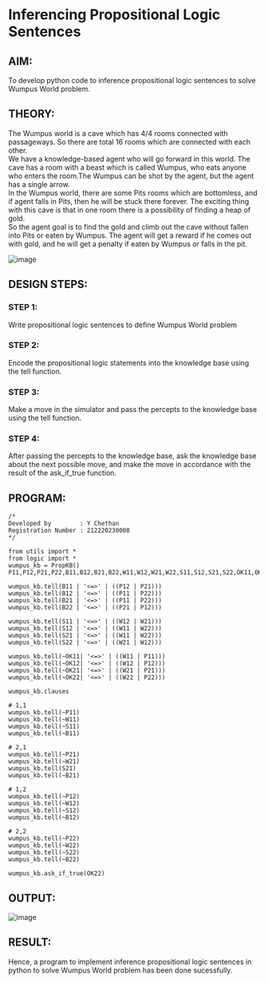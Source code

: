 # Inferencing Propositional Logic Sentences

## AIM:

To develop python code to inference propositional logic sentences to solve Wumpus World problem.

## THEORY:
The Wumpus world is a cave which has 4/4 rooms connected with passageways. So there are total 16 rooms which are connected with each other. 
<br>We have a knowledge-based agent who will go forward in this world. The cave has a room with a beast which is called Wumpus, who eats anyone who enters the room.The Wumpus can be shot by the agent, but the agent has a single arrow. 
<br>In the Wumpus world, there are some Pits rooms which are bottomless, and if agent falls in Pits, then he will be stuck there forever. The exciting thing with this cave is that in one room there is a possibility of finding a heap of gold. 
<br>So the agent goal is to find the gold and climb out the cave without fallen into Pits or eaten by Wumpus. The agent will get a reward if he comes out with gold, and he will get a penalty if eaten by Wumpus or falls in the pit.

![image](https://user-images.githubusercontent.com/65499285/175802444-e47677f3-cc54-4a32-88e1-228e020fa90a.png)


## DESIGN STEPS:
### STEP 1:
Write propositional logic sentences to define Wumpus World problem

### STEP 2:
Encode the propositional logic statements into the knowledge base using the tell function.

### STEP 3:
Make a move in the simulator and pass the percepts to the knowledge base using the tell function.

### STEP 4:
After passing the percepts to the knowledge base, ask the knowledge base about the next possible move, and make the move in accordance with the result of the ask_if_true function.

## PROGRAM:
```
/*
Developed by        : Y Chethan
Registration Number : 212220230008
*/
```
```
from utils import *
from logic import *
wumpus_kb = PropKB()
P11,P12,P21,P22,B11,B12,B21,B22,W11,W12,W21,W22,S11,S12,S21,S22,OK11,OK12,OK21,OK22=expr('P11,P12,P21,P22,B11,B12,B21,B22,W11,W12,W21,W22,S11,S12,S21,S22,OK11,OK12,OK21,OK22')

wumpus_kb.tell(B11 | '<=>' | ((P12 | P21)))
wumpus_kb.tell(B12 | '<=>' | ((P11 | P22)))
wumpus_kb.tell(B21 | '<=>' | ((P11 | P22)))
wumpus_kb.tell(B22 | '<=>' | ((P21 | P12)))

wumpus_kb.tell(S11 | '<=>' | ((W12 | W21)))
wumpus_kb.tell(S12 | '<=>' | ((W11 | W22)))
wumpus_kb.tell(S21 | '<=>' | ((W11 | W22)))
wumpus_kb.tell(S22 | '<=>' | ((W21 | W12)))

wumpus_kb.tell(~OK11| '<=>' | ((W11 | P11)))
wumpus_kb.tell(~OK12| '<=>' | ((W12 | P12)))
wumpus_kb.tell(~OK21| '<=>' | ((W21 | P21)))
wumpus_kb.tell(~OK22| '<=>' | ((W22 | P22)))

wumpus_kb.clauses

# 1,1
wumpus_kb.tell(~P11)
wumpus_kb.tell(~W11)
wumpus_kb.tell(~S11)
wumpus_kb.tell(~B11)

# 2,1
wumpus_kb.tell(~P21)
wumpus_kb.tell(~W21)
wumpus_kb.tell(S21)
wumpus_kb.tell(~B21)

# 1,2
wumpus_kb.tell(~P12)
wumpus_kb.tell(~W12)
wumpus_kb.tell(~S12)
wumpus_kb.tell(~B12)

# 2,2
wumpus_kb.tell(~P22)
wumpus_kb.tell(~W22)
wumpus_kb.tell(~S22)
wumpus_kb.tell(~B22)

wumpus_kb.ask_if_true(OK22)

```
## OUTPUT:
![image](https://user-images.githubusercontent.com/65499285/175802972-4159eb7d-8d72-44d9-9ead-6a9828558ad0.png)
## RESULT:
Hence, a program to implement inference propositional logic sentences in python to solve Wumpus World problem has been done sucessfully.
